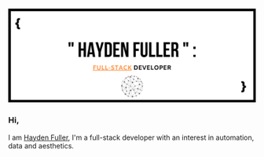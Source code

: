 ![haydenfullerBanner](https://raw.githubusercontent.com/haydenf/haydenf/master/images/haydenBanner1.png)

### Hi, 

I am [Hayden Fuller](https://www.linkedin.com/in/hayden-f-0b1110154/), I'm a full-stack developer with an interest in automation, data and aesthetics.
